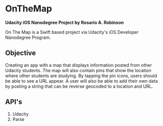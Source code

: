 # OnTheMap
**Udacity iOS Nanodegree Project by Rosario A. Robinson**

On The Map is a Swift based project via Udacity's iOS Developer Nanodegree Program. 

## Objective

Creating an app with a map that displays information posted from other Udacity students.
The map will also contain pins that show the location where other students are studying.
By tapping the pin icons, users should be able to see a URL appear.
A user will also be able to add their own data by posting a string that can be reverse geocoded to a location and URL.

## API's 
  1. Udacity
  2. Parse

